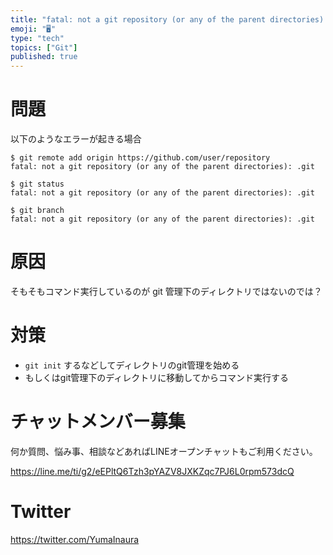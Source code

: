 ```yaml
---
title: "fatal: not a git repository (or any of the parent directories): .git ("
emoji: "🖥"
type: "tech"
topics: ["Git"]
published: true
---
```


# 問題

以下のようなエラーが起きる場合

```
$ git remote add origin https://github.com/user/repository
fatal: not a git repository (or any of the parent directories): .git
```


```
$ git status
fatal: not a git repository (or any of the parent directories): .git
```

```
$ git branch
fatal: not a git repository (or any of the parent directories): .git
```


# 原因

そもそもコマンド実行しているのが git 管理下のディレクトリではないのでは？

# 対策

- `git init` するなどしてディレクトリのgit管理を始める
- もしくはgit管理下のディレクトリに移動してからコマンド実行する


<!-- Update From Qiita API -->

# チャットメンバー募集


何か質問、悩み事、相談などあればLINEオープンチャットもご利用ください。

https://line.me/ti/g2/eEPltQ6Tzh3pYAZV8JXKZqc7PJ6L0rpm573dcQ





# Twitter


https://twitter.com/YumaInaura


<!-- Update From Qiita API -->


